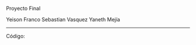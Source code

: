Proyecto Final

Yeison Franco
Sebastian Vasquez
Yaneth Mejía


-------------------------------------------------


Código:


